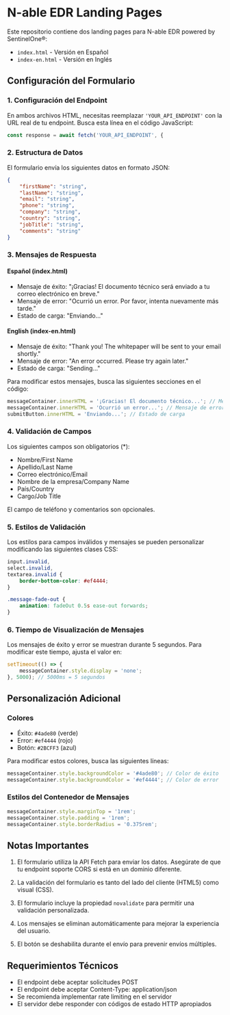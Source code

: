 # N-able EDR Landing Pages

Este repositorio contiene dos landing pages para N-able EDR powered by SentinelOne®:
- `index.html` - Versión en Español
- `index-en.html` - Versión en Inglés

## Configuración del Formulario

### 1. Configuración del Endpoint

En ambos archivos HTML, necesitas reemplazar `'YOUR_API_ENDPOINT'` con la URL real de tu endpoint. Busca esta línea en el código JavaScript:

```javascript
const response = await fetch('YOUR_API_ENDPOINT', {
```

### 2. Estructura de Datos

El formulario envía los siguientes datos en formato JSON:

```json
{
    "firstName": "string",
    "lastName": "string",
    "email": "string",
    "phone": "string",
    "company": "string",
    "country": "string",
    "jobTitle": "string",
    "comments": "string"
}
```

### 3. Mensajes de Respuesta

#### Español (index.html)
- Mensaje de éxito: "¡Gracias! El documento técnico será enviado a tu correo electrónico en breve."
- Mensaje de error: "Ocurrió un error. Por favor, intenta nuevamente más tarde."
- Estado de carga: "Enviando..."

#### English (index-en.html)
- Mensaje de éxito: "Thank you! The whitepaper will be sent to your email shortly."
- Mensaje de error: "An error occurred. Please try again later."
- Estado de carga: "Sending..."

Para modificar estos mensajes, busca las siguientes secciones en el código:

```javascript
messageContainer.innerHTML = '¡Gracias! El documento técnico...'; // Mensaje de éxito
messageContainer.innerHTML = 'Ocurrió un error...'; // Mensaje de error
submitButton.innerHTML = 'Enviando...'; // Estado de carga
```

### 4. Validación de Campos

Los siguientes campos son obligatorios (*):
- Nombre/First Name
- Apellido/Last Name
- Correo electrónico/Email
- Nombre de la empresa/Company Name
- País/Country
- Cargo/Job Title

El campo de teléfono y comentarios son opcionales.

### 5. Estilos de Validación

Los estilos para campos inválidos y mensajes se pueden personalizar modificando las siguientes clases CSS:

```css
input.invalid,
select.invalid,
textarea.invalid {
    border-bottom-color: #ef4444;
}

.message-fade-out {
    animation: fadeOut 0.5s ease-out forwards;
}
```

### 6. Tiempo de Visualización de Mensajes

Los mensajes de éxito y error se muestran durante 5 segundos. Para modificar este tiempo, ajusta el valor en:

```javascript
setTimeout(() => {
    messageContainer.style.display = 'none';
}, 5000); // 5000ms = 5 segundos
```

## Personalización Adicional

### Colores
- Éxito: `#4ade80` (verde)
- Error: `#ef4444` (rojo)
- Botón: `#2BCFF3` (azul)

Para modificar estos colores, busca las siguientes líneas:

```javascript
messageContainer.style.backgroundColor = '#4ade80'; // Color de éxito
messageContainer.style.backgroundColor = '#ef4444'; // Color de error
```

### Estilos del Contenedor de Mensajes

```javascript
messageContainer.style.marginTop = '1rem';
messageContainer.style.padding = '1rem';
messageContainer.style.borderRadius = '0.375rem';
```

## Notas Importantes

1. El formulario utiliza la API Fetch para enviar los datos. Asegúrate de que tu endpoint soporte CORS si está en un dominio diferente.

2. La validación del formulario es tanto del lado del cliente (HTML5) como visual (CSS).

3. El formulario incluye la propiedad `novalidate` para permitir una validación personalizada.

4. Los mensajes se eliminan automáticamente para mejorar la experiencia del usuario.

5. El botón se deshabilita durante el envío para prevenir envíos múltiples.

## Requerimientos Técnicos

- El endpoint debe aceptar solicitudes POST
- El endpoint debe aceptar Content-Type: application/json
- Se recomienda implementar rate limiting en el servidor
- El servidor debe responder con códigos de estado HTTP apropiados 